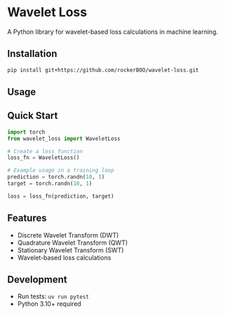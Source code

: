 # Wavelet Loss

A Python library for wavelet-based loss calculations in machine learning.

## Installation

```bash
pip install git+https://github.com/rockerBOO/wavelet-loss.git
```

## Usage

## Quick Start

```python
import torch
from wavelet_loss import WaveletLoss

# Create a loss function
loss_fn = WaveletLoss()

# Example usage in a training loop
prediction = torch.randn(10, 1)
target = torch.randn(10, 1)

loss = loss_fn(prediction, target)
```

## Features

- Discrete Wavelet Transform (DWT)
- Quadrature Wavelet Transform (QWT)
- Stationary Wavelet Transform (SWT)
- Wavelet-based loss calculations

## Development

- Run tests: `uv run pytest`
- Python 3.10+ required
